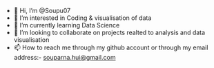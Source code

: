 - 👋 Hi, I’m @Soupu07
- 👀 I’m interested in Coding & visualisation of data
- 🌱 I’m currently learning Data Science
- 💞️ I’m looking to collaborate on projects realted to analysis and data visualisation
- 📫 How to reach me through my github account or through my email address:- souparna.hui@gmail.com

<!---
Soupu07/Soupu07 is a ✨ special ✨ repository because its `README.md` (this file) appears on your GitHub profile.
You can click the Preview link to take a look at your changes.
--->
